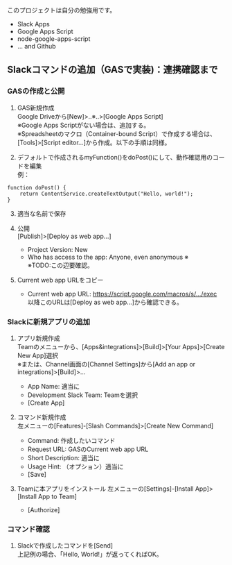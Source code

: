 このプロジェクトは自分の勉強用です。  
* Slack Apps
* Google Apps Script
* node-google-apps-script
* ... and Github


Slackコマンドの追加（GASで実装)：連携確認まで
---

### GASの作成と公開

1. GAS新規作成  
  Google Driveから[New]>..※..>[Google Apps Script]  
  ※Google Apps Scriptがない場合は、追加する。  
  ※Spreadsheetのマクロ（Container-bound Script）で作成する場合は、
  [Tools]>[Script editor...]から作成。以下の手順は同様。

2. デフォルトで作成されるmyFunction()をdoPost()にして、動作確認用のコードを編集  
  例：  
  ```
  function doPost() {  
      return ContentService.createTextOutput("Hello, world!");  
  } 
  ```

3. 適当な名前で保存

4. 公開  
  [Publish]>[Deploy as web app...]
    * Project Version: New
    * Who has access to the app: Anyone, even anonymous ※  
      ※TODO:この辺要確認。

5. Current web app URLをコピー
    * Current web app URL: https://script.google.com/macros/s/.../exec  
      以降このURLは[Deploy as web app...]から確認できる。



### Slackに新規アプリの追加

1. アプリ新規作成  
  Teamのメニューから、[Apps&integrations]>[Build]>[Your Apps]>[Create New App]選択  
  ※または、Channel画面の[Channel Settings]から[Add an app or integrations]>[Build]>...
    * App Name: 適当に
    * Development Slack Team: Teamを選択
    - [Create App]

1. コマンド新規作成  
  左メニューの[Features]-[Slash Commands]>[Create New Command]
    * Command: 作成したいコマンド
    * Request URL: GASのCurrent web app URL
    * Short Description: 適当に
    * Usage Hint: （オプション）適当に  
    - [Save]

1. Teamに本アプリをインストール
  左メニューの[Settings]-[Install App]>[Install App to Team]
    - [Authorize]



### コマンド確認

1. Slackで作成したコマンドを[Send]  
    上記例の場合、「Hello, World!」が返ってくればOK。







